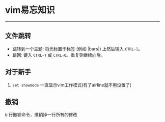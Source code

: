 # vim易忘知识
---
## 文件跳转
- 跳转到一个主题:  将光标置于标签 (例如 |bars|) 上然后输入 `CTRL-]`。
- 跳回:  键入 `CTRL-T` 或 `CTRL-O`。重复则继续向后。



## 对于新手
1. `set showmode`  一直显示vim工作模式(有了airline就不用设置了)



## 撤销
`U` 行撤销命令，撤销掉一行所有的修改
